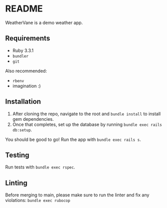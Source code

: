 # README

WeatherVane is a demo weather app.

## Requirements

- Ruby 3.3.1
- `bundler`
- `git`

Also recommended:
- `rbenv`
- imagination :)

## Installation

1. After cloning the repo, navigate to the root and `bundle install` to install gem dependencies.
2. Once that completes, set up the database by running `bundle exec rails db:setup`.

You should be good to go!  Run the app with `bundle exec rails s`.

## Testing

Run tests with `bundle exec rspec`.

## Linting

Before merging to main, please make sure to run the linter and fix any violations: `bundle exec rubocop`

